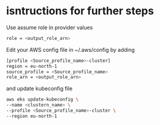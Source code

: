 # isntructions for further steps

Use assume role in provider values 

```bash
role = <output_role_arn>
```


Edit your AWS config file in ~/.aws/config by adding
```bash
[profile <Source_profile_name>-cluster]
region = eu-north-1
source_profile = <Source_profile_name>
role_arn = <output_role_arn>
```

and update kubeconfig file

```bash
aws eks update-kubeconfig \
--name <clustern_name> \
--profile <Source_profile_name>-cluster \
--region eu-north-1
```